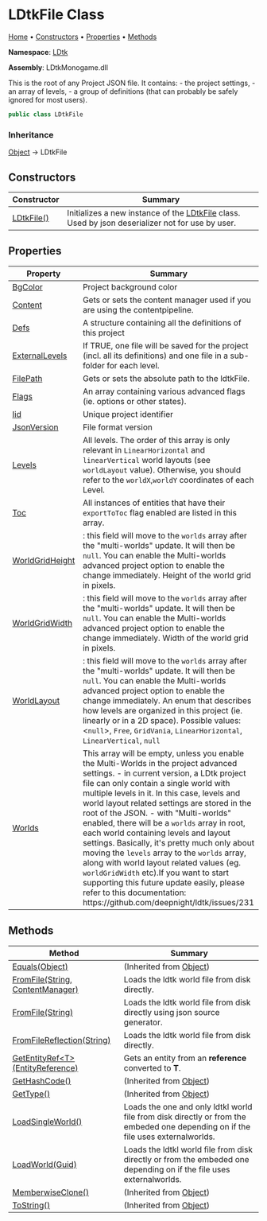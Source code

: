 # LDtkFile Class

[Home](../../README.md) &#x2022; [Constructors](#constructors) &#x2022; [Properties](#properties) &#x2022; [Methods](#methods)

**Namespace**: [LDtk](../README.md)

**Assembly**: LDtkMonogame\.dll

  
 This is the root of any Project JSON file\. It contains:  \- the project settings, \- an array of levels, \- a group of definitions \(that can probably be safely ignored for most users\)\. 

```csharp
public class LDtkFile
```

### Inheritance

[Object](https://docs.microsoft.com/en-us/dotnet/api/system.object) &#x2192; LDtkFile

## Constructors

| Constructor | Summary |
| ----------- | ------- |
| [LDtkFile()](-ctor/README.md) |  Initializes a new instance of the [LDtkFile](./README.md) class\. Used by json deserializer not for use by user\.  |

## Properties

| Property | Summary |
| -------- | ------- |
| [BgColor](BgColor/README.md) |  Project background color  |
| [Content](Content/README.md) |  Gets or sets the content manager used if you are using the contentpipeline\.  |
| [Defs](Defs/README.md) |  A structure containing all the definitions of this project  |
| [ExternalLevels](ExternalLevels/README.md) |  If TRUE, one file will be saved for the project \(incl\. all its definitions\) and one file in a sub\-folder for each level\.  |
| [FilePath](FilePath/README.md) |  Gets or sets the absolute path to the ldtkFile\.  |
| [Flags](Flags/README.md) |  An array containing various advanced flags \(ie\. options or other states\)\.  |
| [Iid](Iid/README.md) |  Unique project identifier  |
| [JsonVersion](JsonVersion/README.md) |  File format version  |
| [Levels](Levels/README.md) |  All levels\. The order of this array is only relevant in `LinearHorizontal` and `linearVertical` world layouts \(see `worldLayout` value\)\.  Otherwise, you should refer to the `worldX`,`worldY` coordinates of each Level\.  |
| [Toc](Toc/README.md) |  All instances of entities that have their `exportToToc` flag enabled are listed in this array\.  |
| [WorldGridHeight](WorldGridHeight/README.md) |  : this field will move to the `worlds` array after the "multi\-worlds" update\. It will then be `null`\. You can enable the Multi\-worlds advanced project option to enable the change immediately\.  Height of the world grid in pixels\.  |
| [WorldGridWidth](WorldGridWidth/README.md) |  : this field will move to the `worlds` array after the "multi\-worlds" update\. It will then be `null`\. You can enable the Multi\-worlds advanced project option to enable the change immediately\.  Width of the world grid in pixels\.  |
| [WorldLayout](WorldLayout/README.md) |  : this field will move to the `worlds` array after the "multi\-worlds" update\. It will then be `null`\. You can enable the Multi\-worlds advanced project option to enable the change immediately\.  An enum that describes how levels are organized in this project \(ie\. linearly or in a 2D space\)\. Possible values: \<`null`\>, `Free`, `GridVania`, `LinearHorizontal`, `LinearVertical`, `null`  |
| [Worlds](Worlds/README.md) |  This array will be empty, unless you enable the Multi\-Worlds in the project advanced settings\. \- in current version, a LDtk project file can only contain a single world with multiple levels in it\. In this case, levels and world layout related settings are stored in the root of the JSON\. \- with "Multi\-worlds" enabled, there will be a `worlds` array in root, each world containing levels and layout settings\. Basically, it's pretty much only about moving the `levels` array to the `worlds` array, along with world layout related values \(eg\. `worldGridWidth` etc\)\.If you want to start supporting this future update easily, please refer to this documentation: https://github\.com/deepnight/ldtk/issues/231  |

## Methods

| Method | Summary |
| ------ | ------- |
| [Equals(Object)](https://docs.microsoft.com/en-us/dotnet/api/system.object.equals) |  \(Inherited from [Object](https://docs.microsoft.com/en-us/dotnet/api/system.object)\) |
| [FromFile(String, ContentManager)](FromFile/README.md#2029094268) |  Loads the ldtk world file from disk directly\.  |
| [FromFile(String)](FromFile/README.md#1380513718) |  Loads the ldtk world file from disk directly using json source generator\.  |
| [FromFileReflection(String)](FromFileReflection/README.md) |  Loads the ldtk world file from disk directly\.  |
| [GetEntityRef\<T\>(EntityReference)](GetEntityRef/README.md) |  Gets an entity from an **reference** converted to **T**\.  |
| [GetHashCode()](https://docs.microsoft.com/en-us/dotnet/api/system.object.gethashcode) |  \(Inherited from [Object](https://docs.microsoft.com/en-us/dotnet/api/system.object)\) |
| [GetType()](https://docs.microsoft.com/en-us/dotnet/api/system.object.gettype) |  \(Inherited from [Object](https://docs.microsoft.com/en-us/dotnet/api/system.object)\) |
| [LoadSingleWorld()](LoadSingleWorld/README.md) |  Loads the one and only ldtkl world file from disk directly or from the embeded one depending on if the file uses externalworlds\.  |
| [LoadWorld(Guid)](LoadWorld/README.md) |  Loads the ldtkl world file from disk directly or from the embeded one depending on if the file uses externalworlds\.  |
| [MemberwiseClone()](https://docs.microsoft.com/en-us/dotnet/api/system.object.memberwiseclone) |  \(Inherited from [Object](https://docs.microsoft.com/en-us/dotnet/api/system.object)\) |
| [ToString()](https://docs.microsoft.com/en-us/dotnet/api/system.object.tostring) |  \(Inherited from [Object](https://docs.microsoft.com/en-us/dotnet/api/system.object)\) |

